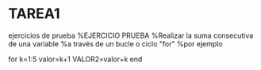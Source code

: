 # TAREA1
 ejercicios de prueba
 %EJERCICIO PRUEBA
 %Realizar la suma consecutiva de una variable
 %a través de un bucle o ciclo "for"
 %por ejemplo

 for k=1:5
     valor=k+1
     VALOR2=valor+k
 end
